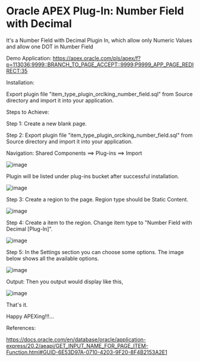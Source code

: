 # Oracle APEX Plug-In: Number Field with Decimal

It's a Number Field with Decimal Plugin In, which allow only Numeric Values and allow one DOT in Number Field

Demo Application: https://apex.oracle.com/pls/apex/f?p=113036:9999::BRANCH_TO_PAGE_ACCEPT::9999:P9999_APP_PAGE_REDIRECT:35

Installation:

Export plugin file "item_type_plugin_orclking_number_field.sql" from Source directory and import it into your application.

Steps to Achieve:

Step 1: Create a new blank page.

Step 2: Export plugin file "item_type_plugin_orclking_number_field.sql" from Source directory and import it into your application.

Navigation: Shared Components ==> Plug-ins ==> Import

![image](https://user-images.githubusercontent.com/85283603/121245062-a56b3d00-c8b0-11eb-9d08-c7274b46e5e7.png)

Plugin will be listed under plug-ins bucket after successful installation.

![image](https://user-images.githubusercontent.com/85283603/121245137-ba47d080-c8b0-11eb-9d65-d194142e0a3a.png)

Step 3: Create a region to the page. Region type should be Static Content.

![image](https://user-images.githubusercontent.com/85283603/121245222-d51a4500-c8b0-11eb-8283-57caa142e2a2.png)

Step 4: Create a item to the region. Change item type to "Number Field with Decimal [Plug-In]".

![image](https://user-images.githubusercontent.com/85283603/121245334-f8dd8b00-c8b0-11eb-9d10-5d7d683b073e.png)

Step 5: In the Settings section you can choose some options. The image below shows all the available options.

![image](https://user-images.githubusercontent.com/85283603/121245466-1dd1fe00-c8b1-11eb-8251-03312ca5f699.png)

Output: Then you output would display like this,

![image](https://user-images.githubusercontent.com/85283603/121245551-35a98200-c8b1-11eb-851a-f4da1780fe99.png)

That's it.

Happy APEXing!!!...

References:

https://docs.oracle.com/en/database/oracle/application-express/20.2/aeapi/GET_INPUT_NAME_FOR_PAGE_ITEM-Function.html#GUID-6E53D97A-0710-4203-9F20-8F4B2153A2E1
